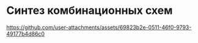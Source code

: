 # Синтез комбинационных схем



https://github.com/user-attachments/assets/69823b2e-0511-46f0-9793-49177b4d86c0

